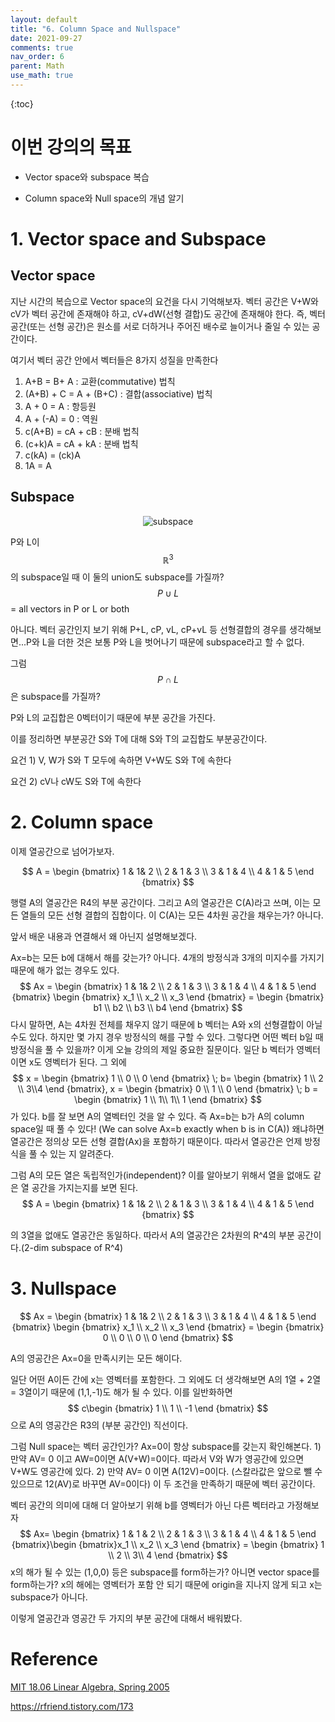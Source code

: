 ```yaml
---
layout: default
title: "6. Column Space and Nullspace"
date: 2021-09-27
comments: true
nav_order: 6
parent: Math
use_math: true
---
```




{:toc} 



# **이번 강의의 목표**

* Vector space와 subspace 복습

* Column space와 Null space의 개념 알기



# 1. Vector space and Subspace

## Vector space

지난 시간의 복습으로 Vector space의 요건을 다시 기억해보자. 벡터 공간은 V+W와 cV가 벡터 공간에 존재해야 하고, cV+dW(선형 결합)도 공간에 존재해야 한다. 즉, 벡터 공간(또는 선형 공간)은 원소를 서로 더하거나 주어진 배수로 늘이거나 줄일 수 있는 공간이다. 



여기서 벡터 공간 안에서 벡터들은 8가지 성질을 만족한다

1. A+B = B+ A : 교환(commutative) 법칙
2. (A+B) + C = A + (B+C) : 결합(associative) 법칙
3. A + 0 = A : 항등원
4. A + (-A) = 0 : 역원
5. c(A+B) = cA + cB : 분배 법칙
6. (c+k)A = cA + kA : 분배 법칙
7. c(kA) = (ck)A
8. 1A = A



## Subspace

<p align="center">

<img src="https://github.com/terri1102/terri1102.github.io/blob/master/assets/images/math/subspace.jpg?raw=true" alt="subspace" style="zoom:100%;" />

</p>



P와 L이 
$$
\mathbb{R}^{3}
$$
의 subspace일 때 이 둘의 union도 subspace를 가질까? 
$$
P \cup L
$$
= all vectors in P or L or both

아니다. 벡터 공간인지 보기 위해 P+L, cP, vL, cP+vL 등 선형결합의 경우를 생각해보면...P와 L을 더한 것은 보통 P와 L을 벗어나기 때문에 subspace라고 할 수 없다.



그럼 
$$
P \cap L
$$
은 subspace를 가질까?

P와 L의 교집합은 0벡터이기 때문에 부분 공간을 가진다. 



이를 정리하면 부분공간 S와 T에 대해 S와 T의 교집합도 부분공간이다. 

요건 1) V, W가 S와 T 모두에 속하면 V+W도 S와 T에 속한다

요건 2) cV나 cW도 S와 T에 속한다



# 2. Column space

이제 열공간으로 넘어가보자. 


$$
A = \begin {bmatrix} 1 & 1& 2 \\ 2 & 1 & 3 \\ 3 & 1 & 4 \\ 4 & 1 & 5 \end {bmatrix}
$$


행렬 A의 열공간은 R4의 부분 공간이다. 그리고 A의 열공간은 C(A)라고 쓰며, 이는 모든 열들의 모든 선형 결합의 집합이다. 이 C(A)는 모든 4차원 공간을 채우는가? 아니다.

앞서 배운 내용과 연결해서 왜 아닌지 설명해보겠다. 

Ax=b는 모든 b에 대해서 해를 갖는가? 아니다. 4개의 방정식과 3개의 미지수를 가지기 때문에 해가 없는 경우도 있다. 
$$
Ax = \begin {bmatrix} 1 & 1& 2 \\ 2 & 1 & 3 \\ 3 & 1 & 4 \\ 4 & 1 & 5 \end {bmatrix} \begin {bmatrix} x_1 \\ x_2 \\ x_3 \end {bmatrix} = \begin {bmatrix} b1 \\ b2 \\ b3 \\ b4 \end {bmatrix}
$$
다시 말하면, A는 4차원 전체를 채우지 않기 때문에 b 벡터는 A와 x의 선형결합이 아닐 수도 있다. 하지만 몇 가지 경우 방정식의 해를 구할 수 있다. 그렇다면 어떤 벡터 b일 때 방정식을 풀 수 있을까? 이게 오늘 강의의 제일 중요한 질문이다. 일단 b 벡터가 영벡터이면 x도 영벡터가 된다. 그 외에 
$$
x = \begin {bmatrix} 1 \\ 0 \\ 0 \end {bmatrix} \; b= \begin {bmatrix} 1 \\ 2 \\ 3\\4 \end {bmatrix}, x = \begin {bmatrix} 0 \\ 1 \\ 0 \end {bmatrix} \; b = \begin {bmatrix} 1 \\ 1\\ 1\\ 1 \end {bmatrix}
$$
가 있다. b를 잘 보면 A의 열벡터인 것을 알 수 있다. 즉 Ax=b는 b가 A의 column space일 때 풀 수 있다! (We can solve Ax=b exactly when b is in C(A)) 왜냐하면 열공간은 정의상 모든 선형 결합(Ax)을 포함하기 때문이다. 따라서 열공간은 언제 방정식을 풀 수 있는 지 알려준다. 



그럼 A의 모든 열은 독립적인가(independent)? 이를 알아보기 위해서 열을 없애도 같은 열 공간을 가지는지를 보면 된다. 
$$
A = \begin {bmatrix} 1 & 1& 2 \\ 2 & 1 & 3 \\ 3 & 1 & 4 \\ 4 & 1 & 5 \end {bmatrix}
$$


의 3열을 없애도 열공간은 동일하다. 따라서 A의 열공간은 2차원의 R^4의 부분 공간이다.(2-dim subspace of R^4)



# 3. Nullspace

$$
Ax = \begin {bmatrix} 1 & 1& 2 \\ 2 & 1 & 3 \\ 3 & 1 & 4 \\ 4 & 1 & 5 \end {bmatrix} \begin {bmatrix} x_1 \\ x_2 \\ x_3 \end {bmatrix} = \begin {bmatrix} 0 \\ 0 \\ 0 \\ 0 \end {bmatrix}
$$

A의 영공간은 Ax=0을 만족시키는 모든 해이다. 

일단 어떤 A이든 간에 x는 영벡터를 포함한다. 그 외에도 더 생각해보면 A의 1열 + 2열 = 3열이기 때문에 (1,1,-1)도 해가 될 수 있다. 이를 일반화하면 
$$
c\begin {bmatrix} 1 \\ 1 \\ -1 \end {bmatrix}
$$
으로 A의 영공간은 R3의 (부분 공간인) 직선이다. 



그럼 Null space는 벡터 공간인가? Ax=0이 항상 subspace를 갖는지 확인해본다. 1) 만약 AV= 0 이고 AW=0이면 A(V+W)=0이다. 따라서 V와 W가 영공간에 있으면 V+W도 영공간에 있다. 2) 만약 AV= 0 이면 A(12V)=0이다. (스칼라값은 앞으로 뺄 수 있으므로 12(AV)로 바꾸면 AV=0이다) 이 두 조건을 만족하기 때문에 벡터 공간이다. 



벡터 공간의 의미에 대해 더 알아보기 위해 b를 영벡터가 아닌 다른 벡터라고 가정해보자
$$
Ax= \begin {bmatrix} 1 & 1 & 2 \\ 2 & 1 & 3 \\ 3 & 1 & 4 \\ 4 & 1 & 5 \end {bmatrix}\begin {bmatrix}x_1 \\ x_2 \\ x_3 \end {bmatrix} = \begin {bmatrix} 1 \\ 2 \\ 3\\ 4 \end {bmatrix}
$$
x의 해가 될 수 있는 (1,0,0) 등은 subspace를 form하는가? 아니면 vector space를 form하는가? x의 해에는 영벡터가 포함 안 되기 때문에 origin을 지나지 않게 되고 x는 subspace가 아니다. 

이렇게 열공간과 영공간 두 가지의 부분 공간에 대해서 배워봤다.



# Reference

[MIT 18.06 Linear Algebra, Spring 2005](https://www.youtube.com/watch?v=8o5Cmfpeo6g&list=PLE7DDD91010BC51F8&index=7&t=2s)

https://rfriend.tistory.com/173

